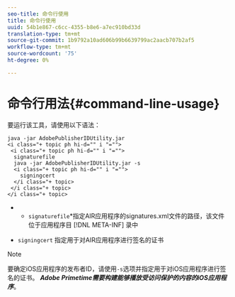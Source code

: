 ```yaml
---
seo-title: 命令行使用
title: 命令行使用
uuid: 54b1e867-c6cc-4355-b8e6-a7ec910bd33d
translation-type: tm+mt
source-git-commit: 1b9792a10ad606b99b6639799ac2aacb707b2af5
workflow-type: tm+mt
source-wordcount: '75'
ht-degree: 0%

---
```



# 命令行用法{#command-line-usage}

要运行该工具，请使用以下语法：

```
java -jar AdobePublisherIDUtility.jar 
<i class="+ topic ph hi-d="" i "="">
 <i class="+ topic ph hi-d="" i "="">
  signaturefile 
  java -jar AdobePublisherIDUtility.jar -s 
  <i class="+ topic ph hi-d="" i "="">
    signingcert
  </i class="+ topic>
 </i class="+ topic>
</i class="+ topic>
```

* 
   * `signaturefile`*指定AIR应用程序的signatures.xml文件的路径，该文件位于应用程序目 [!DNL META-INF] 录中

* `signingcert` 指定用于对AIR应用程序进行签名的证书

>[!NOTE]
>
>要确定iOS应用程序的发布者ID，请使用`-s`选项并指定用于对iOS应用程序进行签名的证书。 ***Adobe Primetime需要构建能够播放受访问保护的内容的iOS应用程序***。

